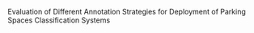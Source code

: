 Evaluation of Different Annotation Strategies for
Deployment of Parking Spaces Classification
Systems



